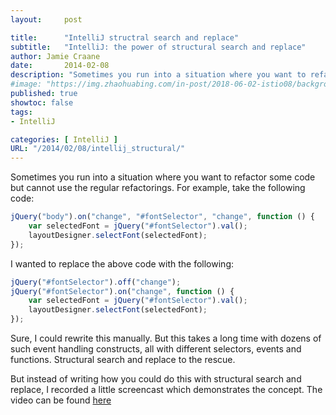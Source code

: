 ```yaml
---
layout:     post

title:      "IntelliJ structral search and replace"
subtitle:   "IntelliJ: the power of structural search and replace"
author: Jamie Craane
date:       2014-02-08
description: "Sometimes you run into a situation where you want to refactor some code bu"
#image: "https://img.zhaohuabing.com/in-post/2018-06-02-istio08/background.jpg"
published: true
showtoc: false
tags:
- IntelliJ

categories: [ IntelliJ ]
URL: "/2014/02/08/intellij_structural/"
---
```


Sometimes you run into a situation where you want to refactor some code but cannot use the regular refactorings. For example, take the following code:
```javascript
jQuery("body").on("change", "#fontSelector", "change", function () {
    var selectedFont = jQuery("#fontSelector").val();
    layoutDesigner.selectFont(selectedFont);
});
```
I wanted to replace the above code with the following:
```javascript
jQuery("#fontSelector").off("change");
jQuery("#fontSelector").on("change", function () {
    var selectedFont = jQuery("#fontSelector").val();
    layoutDesigner.selectFont(selectedFont);
});
```
Sure, I could rewrite this manually. But this takes a long time with dozens of such event handling constructs, all with different selectors, events and functions. Structural search and replace to the rescue.

But instead of writing how you could do this with structural search and replace, I recorded a little screencast which demonstrates the concept. The video can be found [here](https://www.youtube.com/watch?v=Jb-YNgDClKg)
